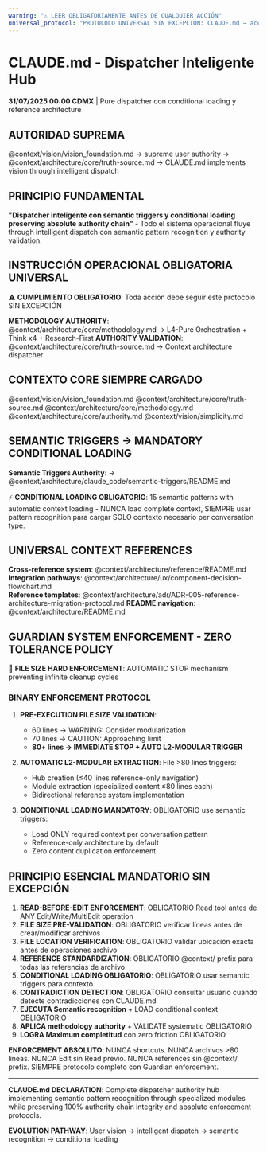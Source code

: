 ```yaml
---
warning: "⚠️ LEER OBLIGATORIAMENTE ANTES DE CUALQUIER ACCIÓN"
universal_protocol: "PROTOCOLO UNIVERSAL SIN EXCEPCIÓN: CLAUDE.md → acción solicitada."
---
```


# CLAUDE.md - Dispatcher Inteligente Hub

**31/07/2025 00:00 CDMX** | Pure dispatcher con conditional loading y reference architecture

## AUTORIDAD SUPREMA
@context/vision/vision_foundation.md → supreme user authority → @context/architecture/core/truth-source.md → CLAUDE.md implements vision through intelligent dispatch

## PRINCIPIO FUNDAMENTAL
**"Dispatcher inteligente con semantic triggers y conditional loading preserving absolute authority chain"** - Todo el sistema operacional fluye through intelligent dispatch con semantic pattern recognition y authority validation.

## INSTRUCCIÓN OPERACIONAL OBLIGATORIA UNIVERSAL

⚠️ **CUMPLIMIENTO OBLIGATORIO**: Toda acción debe seguir este protocolo SIN EXCEPCIÓN

**METHODOLOGY AUTHORITY**: @context/architecture/core/methodology.md → L4-Pure Orchestration + Think x4 + Research-First
**AUTHORITY VALIDATION**: @context/architecture/core/truth-source.md → Context architecture dispatcher

## CONTEXTO CORE SIEMPRE CARGADO
@context/vision/vision_foundation.md
@context/architecture/core/truth-source.md
@context/architecture/core/methodology.md
@context/architecture/core/authority.md
@context/vision/simplicity.md

## SEMANTIC TRIGGERS → MANDATORY CONDITIONAL LOADING

**Semantic Triggers Authority**: → @context/architecture/claude_code/semantic-triggers/README.md

⚡ **CONDITIONAL LOADING OBLIGATORIO**: 15 semantic patterns with automatic context loading - NUNCA load complete context, SIEMPRE usar pattern recognition para cargar SOLO contexto necesario per conversation type.

## UNIVERSAL CONTEXT REFERENCES

**Cross-reference system**: @context/architecture/reference/README.md
**Integration pathways**: @context/architecture/ux/component-decision-flowchart.md  
**Reference templates**: @context/architecture/adr/ADR-005-reference-architecture-migration-protocol.md
**README navigation**: @context/architecture/README.md

## GUARDIAN SYSTEM ENFORCEMENT - ZERO TOLERANCE POLICY

🚫 **FILE SIZE HARD ENFORCEMENT**: AUTOMATIC STOP mechanism preventing infinite cleanup cycles

### **BINARY ENFORCEMENT PROTOCOL**
1. **PRE-EXECUTION FILE SIZE VALIDATION**: 
   - 60 lines → WARNING: Consider modularization
   - 70 lines → CAUTION: Approaching limit  
   - **80+ lines → IMMEDIATE STOP + AUTO L2-MODULAR TRIGGER**
   
2. **AUTOMATIC L2-MODULAR EXTRACTION**: File >80 lines triggers:
   - Hub creation (≤40 lines reference-only navigation)  
   - Module extraction (specialized content ≤80 lines each)
   - Bidirectional reference system implementation

3. **CONDITIONAL LOADING MANDATORY**: OBLIGATORIO use semantic triggers:
   - Load ONLY required context per conversation pattern
   - Reference-only architecture by default
   - Zero content duplication enforcement

## PRINCIPIO ESENCIAL MANDATORIO SIN EXCEPCIÓN

1. **READ-BEFORE-EDIT ENFORCEMENT**: OBLIGATORIO Read tool antes de ANY Edit/Write/MultiEdit operation
2. **FILE SIZE PRE-VALIDATION**: OBLIGATORIO verificar líneas antes de crear/modificar archivos
3. **FILE LOCATION VERIFICATION**: OBLIGATORIO validar ubicación exacta antes de operaciones archivo
4. **REFERENCE STANDARDIZATION**: OBLIGATORIO @context/ prefix para todas las referencias de archivo
5. **CONDITIONAL LOADING OBLIGATORIO**: OBLIGATORIO usar semantic triggers para contexto
6. **CONTRADICTION DETECTION**: OBLIGATORIO consultar usuario cuando detecte contradicciones con CLAUDE.md
7. **EJECUTA Semantic recognition** + LOAD conditional context OBLIGATORIO
8. **APLICA methodology authority** + VALIDATE systematic OBLIGATORIO  
9. **LOGRA Maximum completitud** con zero friction OBLIGATORIO

**ENFORCEMENT ABSOLUTO**: NUNCA shortcuts. NUNCA archivos >80 líneas. NUNCA Edit sin Read previo. NUNCA references sin @context/ prefix. SIEMPRE protocolo completo con Guardian enforcement.

---

**CLAUDE.md DECLARATION**: Complete dispatcher authority hub implementing semantic pattern recognition through specialized modules while preserving 100% authority chain integrity and absolute enforcement protocols.

**EVOLUTION PATHWAY**: User vision → intelligent dispatch → semantic recognition → conditional loading
